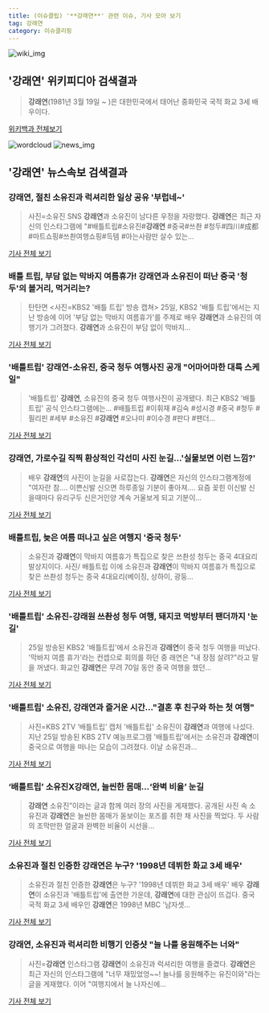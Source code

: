 ```yaml
---
title: (이슈클립) '**강래연**' 관련 이슈, 기사 모아 보기
tag: 강래연
category: 이슈클리핑
---
```

![wiki_img](https://user-images.githubusercontent.com/42597476/44503234-41136a80-a6d0-11e8-9071-6fc6418eafe4.png)
## **'**강래연**'** 위키피디아 검색결과
>**강래연**(1981년 3월 19일 ~ )은 대한민국에서 태어난 중화민국 국적 화교 3세 배우이다.

<a href="https://ko.wikipedia.org/wiki/강래연" target="_blank">위키백과 전체보기</a>

![wordcloud](https://s3.ap-northeast-2.amazonaws.com/lyrics101-wordcloud/2018-09-01-1535732878.png)
![news_img](https://user-images.githubusercontent.com/42597476/44507050-1206f400-a6e4-11e8-8d98-7ffbfebb353f.png)
## **'**강래연**'** 뉴스속보 검색결과
### **강래연**, 절친 소유진과 럭셔리한 일상 공유 '부럽네~'

>사진=소유진 SNS **강래연**과 소유진이 남다른 우정을 자랑했다. **강래연**은 최근 자신의 인스타그램에 "#배틀트립#소유진#**강래연** #중국#쓰촨 #청두#四川#成都 #마트쇼핑#쓰촨여행쇼핑#득템 #아는사람만 살수 있는...

<a href="http://www.nextdaily.co.kr/news/article.html?id=20180901800008" target="_blank">기사 전체 보기</a>

### 배틀 트립, 부담 없는 막바지 여름휴가! **강래연**과 소유진이 떠난 중국 '청두'의 볼거리, 먹거리는?

>탄탄면 <사진=KBS2 '배틀 트립' 방송 캡쳐> 25일, KBS2 '배틀 트립'에서는 지난 방송에 이어 '부담 없는 막바지 여름휴가'를 주제로 배우 **강래연**과 소유진의 여행기가 그려졌다. **강래연**과 소유진이 부담 없이 막바지...

<a href="http://www.sommeliertimes.com/news/articleView.html?idxno=10127" target="_blank">기사 전체 보기</a>

### '배틀트립' **강래연**-소유진, 중국 청두 여행사진 공개 "어마어마한 대륙 스케일"

>'배틀트립' **강래연**, 소유진의 중국 청두 여행사진이 공개됐다. 최근 KBS2 '배틀트립' 공식 인스타그램에는... #배틀트립 #이휘재 #김숙 #성시경 #중국 #청두 #필리핀 #세부 #소유진 #**강래연** #오나미 #이수경 #판다 #팬더...

<a href="http://www.topstarnews.net/news/articleView.html?idxno=473948" target="_blank">기사 전체 보기</a>

### **강래연**, 가로수길 직찍 환상적인 각선미 사진 눈길...'실물보면 이런 느낌?'

>배우 **강래연**의 사진이 눈길을 사로잡는다. **강래연**은 자신의 인스타그램계정에 "여자란 참.... 이쁜신발 신으면 하루종일 기분이 좋아져.... 요즘 꽂힌 이신발 신을때마다 유리구두 신은거인양 계속 거울보게 되고 기분이...

<a href="http://www.joongdo.co.kr/main/view.php?key=20180829001359423" target="_blank">기사 전체 보기</a>

### 배틀트립, 늦은 여름 떠나고 싶은 여행지 '중국 청두'

>소유진과 **강래연**이 막바지 여름휴가 특집으로 찾은 쓰촨성 청두는 중국 4대요리 발상지이다. 사진/ 배틀트립 이에 소유진과 **강래연**이 막바지 여름휴가 특집으로 찾은 쓰촨성 청두는 중국 4대요리(베이징, 상하이, 광둥...

<a href="http://www.travelnbike.com/news/articleView.html?idxno=64384" target="_blank">기사 전체 보기</a>

### '배틀트립' 소유진-강래원 쓰촨성 청두 여행, 돼지코 먹방부터 팬더까지 '눈길'

>25일 방송된 KBS2 '배틀트립'에서 소유진과 **강래연**이 중국 청두 여행을 떠났다. '막바지 여름 휴가'라는 컨셉으로 회의를 하던 중 래연은 "내 장점 살려?"라고 말을 꺼냈다. 화교인 **강래연**은 무려 70일 동안 중국 여행을 했던...

<a href="http://www.starseoultv.com/news/articleView.html?idxno=505399" target="_blank">기사 전체 보기</a>

### '배틀트립' 소유진, **강래연**과 즐거운 시간…"결혼 후 친구와 하는 첫 여행"

>사진=KBS 2TV ‘배틀트립’ 캡처 '배틀트립' 소유진이 **강래연**과 여행에 나섰다. 지난 25일 방송된 KBS 2TV 예능프로그램 '배틀트립'에서는 소유진과 **강래연**이 중국으로 여행을 떠나는 모습이 그려졌다. 이날 소유진과...

<a href="http://www.starseoultv.com/news/articleView.html?idxno=505300" target="_blank">기사 전체 보기</a>

### ‘배틀트립’ 소유진X**강래연**, 늘씬한 몸매…‘완벽 비율’ 눈길

>**강래연** 소유진”이라는 글과 함께 여러 장의 사진을 게재했다. 공개된 사진 속 소유진과 **강래연**은 늘씬한 몸매가 돋보이는 포즈를 취한 채 사진을 찍었다. 두 사람의 조막만한 얼굴과 완벽한 비율이 시선을...

<a href="http://view.asiae.co.kr/news/view.htm?idxno=2018082519471983673" target="_blank">기사 전체 보기</a>

### 소유진과 절친 인증한 **강래연**은 누구? '1998년 데뷔한 화교 3세 배우'

>소유진과 절친 인증한 **강래연**은 누구? '1998년 데뷔한 화교 3세 배우' 배우 **강래연**이 소유진과 '배틀트립'에 출연한 가운데, **강래연**에 대한 관심이 뜨겁다. 중국 국적 화교 3세 배우인 **강래연**은 1998년 MBC '남자셋...

<a href="http://www.viva100.com/main/view.php?key=20180826001201338" target="_blank">기사 전체 보기</a>

### **강래연**, 소유진과 럭셔리한 비행기 인증샷 "늘 나를 응원해주는 너와"

>사진=**강래연** 인스타그램 **강래연**이 소유진과 럭셔리한 여행을 즐겼다. **강래연**은 최근 자신의 인스타그램에 "너무 재밌었엉~~! 늘나를 응원해주는 유진이와"라는 글을 게재했다. 이어 "여행지에서 늘 나자신에...

<a href="http://www.nextdaily.co.kr/news/article.html?id=20180825800028" target="_blank">기사 전체 보기</a>


